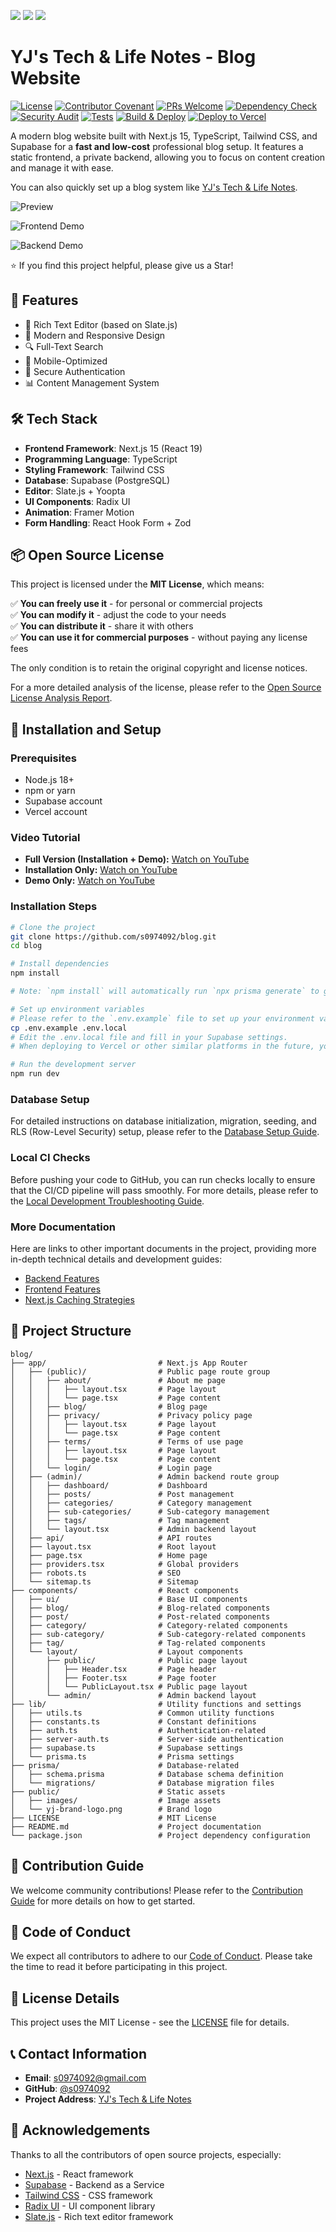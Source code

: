 [<img src="https://img.shields.io/badge/English-blue" />](./README.md) [<img src="https://img.shields.io/badge/繁體中文-blue" />](./README.zh-TW.md) [<img src="https://img.shields.io/badge/简体中文-blue" />](./README.zh-CN.md)

# YJ's Tech & Life Notes - Blog Website

[![License](https://img.shields.io/badge/License-MIT-green.svg)](LICENSE)
[![Contributor Covenant](https://img.shields.io/badge/Contributor%20Covenant-2.1-4baaaa.svg)](CODE_OF_CONDUCT.md)
[![PRs Welcome](https://img.shields.io/badge/PRs-welcome-brightgreen.svg?style=flat-square)](CONTRIBUTING.md)
[![Dependency Check](https://github.com/s0974092/blog/actions/workflows/dependency-check.yml/badge.svg)](https://github.com/s0974092/blog/actions/workflows/dependency-check.yml)
[![Security Audit](https://github.com/s0974092/blog/actions/workflows/security.yml/badge.svg)](https://github.com/s0974092/blog/actions/workflows/security.yml)
[![Tests](https://github.com/s0974092/blog/actions/workflows/tests.yml/badge.svg)](https://github.com/s0974092/blog/actions/workflows/tests.yml)
[![Build & Deploy](https://github.com/s0974092/blog/actions/workflows/ci.yml/badge.svg)](https://github.com/s0974092/blog/actions/workflows/ci.yml)
[![Deploy to Vercel](https://img.shields.io/badge/deploy%20to-Vercel-black.svg)](https://yj-jason-blog.vercel.app)

A modern blog website built with Next.js 15, TypeScript, Tailwind CSS, and Supabase for a **fast and low-cost** professional blog setup. It features a static frontend, a private backend, allowing you to focus on content creation and manage it with ease.

You can also quickly set up a blog system like [YJ's Tech & Life Notes](https://yj-jason-blog.vercel.app).

![Preview](blog_screenshot.png)

![Frontend Demo](frontend_demo.gif)

![Backend Demo](backend_demo.gif)

⭐ If you find this project helpful, please give us a Star!

## 🚀 Features

- 📝 Rich Text Editor (based on Slate.js)
- 🎨 Modern and Responsive Design
- 🔍 Full-Text Search
- 📱 Mobile-Optimized
- 🔐 Secure Authentication
- 📊 Content Management System

## 🛠️ Tech Stack

- **Frontend Framework**: Next.js 15 (React 19)
- **Programming Language**: TypeScript
- **Styling Framework**: Tailwind CSS
- **Database**: Supabase (PostgreSQL)
- **Editor**: Slate.js + Yoopta
- **UI Components**: Radix UI
- **Animation**: Framer Motion
- **Form Handling**: React Hook Form + Zod

## 📦 Open Source License

This project is licensed under the **MIT License**, which means:

✅ **You can freely use it** - for personal or commercial projects  
✅ **You can modify it** - adjust the code to your needs  
✅ **You can distribute it** - share it with others  
✅ **You can use it for commercial purposes** - without paying any license fees  

The only condition is to retain the original copyright and license notices.

For a more detailed analysis of the license, please refer to the [Open Source License Analysis Report](docs/license_analysis.md).


## 🔧 Installation and Setup

### Prerequisites

- Node.js 18+
- npm or yarn
- Supabase account
- Vercel account

### Video Tutorial

- **Full Version (Installation + Demo):** [Watch on YouTube](https://youtu.be/LG7CuhAfsUc)
- **Installation Only:** [Watch on YouTube](https://youtu.be/XxWxfSJusfY)
- **Demo Only:** [Watch on YouTube](https://youtu.be/KfCgdcI2RrU)

### Installation Steps

```bash
# Clone the project
git clone https://github.com/s0974092/blog.git
cd blog

# Install dependencies
npm install

# Note: `npm install` will automatically run `npx prisma generate` to generate the Prisma Client. If you manually modify the `prisma/schema.prisma` file, remember to run `npx prisma generate` to update the Client.

# Set up environment variables
# Please refer to the `.env.example` file to set up your environment variables. Copy this file to `.env.local` and fill in your settings.
cp .env.example .env.local
# Edit the .env.local file and fill in your Supabase settings.
# When deploying to Vercel or other similar platforms in the future, you will need to enter the corresponding environment variables and values.

# Run the development server
npm run dev
```

### Database Setup

For detailed instructions on database initialization, migration, seeding, and RLS (Row-Level Security) setup, please refer to the [Database Setup Guide](docs/database-setup-guide.md).

### Local CI Checks

Before pushing your code to GitHub, you can run checks locally to ensure that the CI/CD pipeline will pass smoothly. For more details, please refer to the [Local Development Troubleshooting Guide](docs/local-dev-troubleshooting.md).

### More Documentation

Here are links to other important documents in the project, providing more in-depth technical details and development guides:

*   [Backend Features](docs/backend-features.md)
*   [Frontend Features](docs/frontend-features.md)
*   [Next.js Caching Strategies](docs/nextjs-caching-strategies.md)

## 📁 Project Structure

```
blog/
├── app/                         # Next.js App Router
│   ├── (public)/                # Public page route group
│   │   ├── about/               # About me page
│   │   │   ├── layout.tsx       # Page layout
│   │   │   └── page.tsx         # Page content
│   │   ├── blog/                # Blog page
│   │   ├── privacy/             # Privacy policy page
│   │   │   ├── layout.tsx       # Page layout
│   │   │   └── page.tsx         # Page content
│   │   ├── terms/               # Terms of use page
│   │   │   ├── layout.tsx       # Page layout
│   │   │   └── page.tsx         # Page content
│   │   └── login/               # Login page
│   ├── (admin)/                 # Admin backend route group
│   │   ├── dashboard/           # Dashboard
│   │   ├── posts/               # Post management
│   │   ├── categories/          # Category management
│   │   ├── sub-categories/      # Sub-category management
│   │   ├── tags/                # Tag management
│   │   └── layout.tsx           # Admin backend layout
│   ├── api/                     # API routes
│   ├── layout.tsx               # Root layout
│   ├── page.tsx                 # Home page
│   ├── providers.tsx            # Global providers
│   ├── robots.ts                # SEO
│   └── sitemap.ts               # Sitemap
├── components/                  # React components
│   ├── ui/                      # Base UI components
│   ├── blog/                    # Blog-related components
│   ├── post/                    # Post-related components
│   ├── category/                # Category-related components
│   ├── sub-category/            # Sub-category-related components
│   ├── tag/                     # Tag-related components
│   └── layout/                  # Layout components
│       ├── public/              # Public page layout
│       │   ├── Header.tsx       # Page header
│       │   ├── Footer.tsx       # Page footer
│       │   └── PublicLayout.tsx # Public page layout
│       └── admin/               # Admin backend layout
├── lib/                         # Utility functions and settings
│   ├── utils.ts                 # Common utility functions
│   ├── constants.ts             # Constant definitions
│   ├── auth.ts                  # Authentication-related
│   ├── server-auth.ts           # Server-side authentication
│   ├── supabase.ts              # Supabase settings
│   └── prisma.ts                # Prisma settings
├── prisma/                      # Database-related
│   ├── schema.prisma            # Database schema definition
│   └── migrations/              # Database migration files
├── public/                      # Static assets
│   ├── images/                  # Image assets
│   └── yj-brand-logo.png        # Brand logo
├── LICENSE                      # MIT License
├── README.md                    # Project documentation
└── package.json                 # Project dependency configuration
```

## 🤝 Contribution Guide

We welcome community contributions! Please refer to the [Contribution Guide](CONTRIBUTING.md) for more details on how to get started.

## 📜 Code of Conduct

We expect all contributors to adhere to our [Code of Conduct](CODE_OF_CONDUCT.md). Please take the time to read it before participating in this project.

## 📄 License Details

This project uses the MIT License - see the [LICENSE](LICENSE) file for details.

## 📞 Contact Information

- **Email**: s0974092@gmail.com
- **GitHub**: [@s0974092](https://github.com/s0974092)
- **Project Address**: [YJ's Tech & Life Notes](https://github.com/s0974092/blog)

## 🙏 Acknowledgements

Thanks to all the contributors of open source projects, especially:

- [Next.js](https://nextjs.org/) - React framework
- [Supabase](https://supabase.com/) - Backend as a Service
- [Tailwind CSS](https://tailwindcss.com/) - CSS framework
- [Radix UI](https://www.radix-ui.com/) - UI component library
- [Slate.js](https://docs.slatejs.org/) - Rich text editor framework
